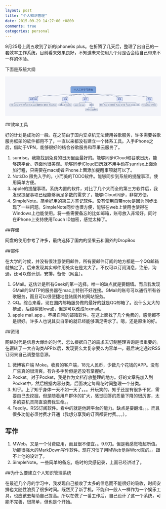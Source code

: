 ```yaml
---
layout: post
title: "个人知识管理"
date: 2015-09-29 14:27:00 +0800
comments: true
categories: personal
---
```


9月25号上周五收到了新的iphone6s plus。在折腾了几天后，整理了出自己的一套效率工作系统，目前看来效果良好，不知道未来使用几个月是否会给自己带来不一样的体验。

下面是系统大纲

![大纲](/media/14435106554403.jpg)



##效率工具

好的计划是成功的一般。在之前由于国内安卓机无法使用谷歌服务，许多需要谷歌服务框架的软件都用不了，一直以来都没有建立一个体系工具。入手iPhone之后，借助于VPN，能够很好的结合谷歌服务和苹果云服务了。

1. sunrise。我能找到免费的日历里面最好的。能够同步iCloud和谷歌日历。能够跨平台。界面也很美观。能够同步iCloud日历就不用手动在sunrise上面添加行程，只需要在mac或者iPhone上面添加提醒事项就可以了。
2. Noti:Do 限免入手的。小而美的TODO软件。能够同步到系统的提醒事项。使用简单方便。
3. apple的提醒事项。系统内置的软件，对比了几个大而全的第三方软件后，我发现提醒事项已经能够满足多数的需求了，能够iCloud同步，非常方便。
4. SimpleNote。简单好用的第三方笔记软件。没有使用自带note是因为同步出现了一些问题。SimpleNote同步也很方便，能够在web上使用也使得在Windows上也能使用。将一些需要备忘的比如邮箱，账号放入非常好。同时在iPhone上支持使用Touch ID加密，感觉太棒了。

##存储

网盘的使用参考了许多，最终选择了国内的坚果云和国外的DropBox

##邮件

在大学的时候，并没有很注意使用邮件，所有要邮件订阅的地方都是一个QQ邮箱就搞定了。后来发现其实邮件用处实在是太大了。不仅可以订阅消息，注册，沟通，还可以做计划，安排，备份（网盘）。

1. GMail。这估计是所有Geek的第一选择。唯一的缺点就是要翻墙。而且我发现GMail的SMTP的服务器在mac上特别不好连接。GMail的账号可以通行所有谷歌服务，而且可以很便捷地登陆国外的网站服务。
2. QQ。综合来看，现在国内邮箱服务做的最好的就是QQ邮箱了。没什么太大的槽点，后缀稍微low点，但是可以改成foxmail。
3. apple mail.app 。苹果自带的邮箱软件。在这上面找了几个免费的，感觉都不是很好。许多人也说其实自带的就已经能够满足需求了。嗯，还是原生的好。

##资讯

网络时代是信息大爆炸的时代，怎么根据自己的需求去订制整理咨询是很重要的。在辗转了一大咨询类APP以后，发现要么太复杂要么内容单一。最后决定通过RSS订阅来自己调整信息源。

1. 微博客户端 Moke。收费的客户端，18元人民币，少数几个花钱的APP。没有广告真的很清爽，有许多手势但是还没有掌握好。
2. Pocket。对于Pocket，我是作为文档存放整理的地方。好的文章先加入到Pocket中，然后根据内容分类，后面决定每周花时间整理一个分类。
3. 知乎。上了知乎身体一天不如一天了。。。开玩笑的。知乎还是有很多干货，需要自己去挖掘，但是随着用户群体的扩大，感觉回答的质量下降的很厉害，太多的耍机灵简直浪费我生命。。
4. Feedly。RSS订阅软件。看中的就是他跨平台的能力。缺点是要翻墙。。。而且很多功能必须付费才开通（我想分享我的订阅都要付费。。。）。

## 写作

1. MWeb。又是一个付费应用，而且很不便宜。。9.9刀。但是我感觉物超所值。功能很强大的MarkDown写作软件。现在习惯了用MWeb觉得Word真的。。跟不上他的设计了。
2. SimpleNote。一些简单的备忘，临时的灵感记录，上面已经讲过了。



##为什么要建立个人知识管理系统

在最近几个月的学习中，我发现自己接收了太多的信息而不能很好的吸收，时间安排也太随性浪费了很多时间。既然买了新手机，不能和一般人一样作为一个娱乐工具，也应该去帮助自己提高。所以在做了一番工作后，自己设计了这一个系统，可能不完善，很简单，但也是个开始。



